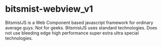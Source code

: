 # bitsmist-webview_v1

BitsmistJS is a Web Component based javascript framework for ordinary average guys.  Not for geeks.
BitsmistJS uses standard technologies.  Does not use bleeding edge high performance super extra ultra special technologies.
